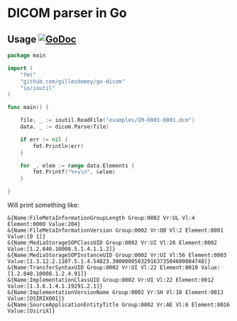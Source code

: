 # DICOM parser in Go

## Usage [![GoDoc](https://godoc.org/github.com/gillesdemey/go-dicom?status.svg)](https://godoc.org/github.com/gillesdemey/go-dicom)
```Go
package main

import (
	"fmt"
	"github.com/gillesdemey/go-dicom"
	"io/ioutil"
)

func main() {

	file, _ := ioutil.ReadFile("examples/IM-0001-0001.dcm")
	data, _ := dicom.Parse(file)

	if err != nil {
		fmt.Println(err)
	}

	for _, elem := range data.Elements {
		fmt.Printf("%+v\n", &elem)
	}

}
```

Will print something like:

```
&{Name:FileMetaInformationGroupLength Group:0002 Vr:UL Vl:4 Element:0000 Value:204}
&{Name:FileMetaInformationVersion Group:0002 Vr:OB Vl:2 Element:0001 Value:[0 1]}
&{Name:MediaStorageSOPClassUID Group:0002 Vr:UI Vl:26 Element:0002 Value:[1.2.840.10008.5.1.4.1.1.2]}
&{Name:MediaStorageSOPInstanceUID Group:0002 Vr:UI Vl:56 Element:0003 Value:[1.3.12.2.1107.5.1.4.54023.30000005032916373504600004748]}
&{Name:TransferSyntaxUID Group:0002 Vr:UI Vl:22 Element:0010 Value:[1.2.840.10008.1.2.4.91]}
&{Name:ImplementationClassUID Group:0002 Vr:UI Vl:22 Element:0012 Value:[1.3.6.1.4.1.19291.2.1]}
&{Name:ImplementationVersionName Group:0002 Vr:SH Vl:10 Element:0013 Value:[OSIRIX001]}
&{Name:SourceApplicationEntityTitle Group:0002 Vr:AE Vl:6 Element:0016 Value:[OsiriX]}
```
